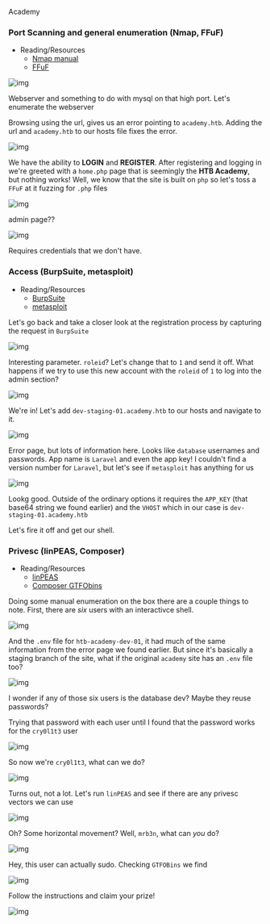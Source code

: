 Academy

### Port Scanning and general enumeration (Nmap, FFuF)
* Reading/Resources
  * [Nmap manual](https://nmap.org/book/man.html)
  * [FFuF](https://github.com/ffuf/ffuf)


![img](/assets/images/htb/academy/0.png)

Webserver and something to do with mysql on that high port. Let's enumerate the webserver

Browsing using the url, gives us an error pointing to `academy.htb`. Adding the url and `academy.htb` to our hosts file fixes the error.


![img](/assets/images/htb/academy/1.png)

We have the ability to **LOGIN** and **REGISTER**. After registering and logging in we're greeted with a `home.php` page that is seemingly the **HTB Academy**, but nothing works! Well, we know that the site is built on `php` so let's toss a `FFuF` at it fuzzing for `.php` files


![img](/assets/images/htb/academy/2.png)

admin page??


![img](/assets/images/htb/academy/3.png)

Requires credentials that we don't have. 

### Access (BurpSuite, metasploit)
* Reading/Resources
  * [BurpSuite](https://portswigger.net/burp)
  * [metasploit](https://docs.rapid7.com/metasploit/getting-started)

Let's go back and take a closer look at the registration process by capturing the request in `BurpSuite`


![img](/assets/images/htb/academy/4.png)

Interesting parameter. `roleid`? Let's change that to `1` and send it off. What happens if we try to use this new account with the `roleid` of `1` to log into the admin section?


![img](/assets/images/htb/academy/5.png)

We're in! Let's add `dev-staging-01.academy.htb` to our hosts and navigate to it.


![img](/assets/images/htb/academy/6.png)

Error page, but lots of information here. Looks like `database` usernames and passwords. App name is `Laravel` and even the app key! I couldn't find a version number for `Laravel`, but let's see if `metasploit` has anything for us


![img](/assets/images/htb/academy/7.png)

Lookg good. Outside of the ordinary options it requires the `APP_KEY` (that base64 string we found earlier) and the `VHOST` which in our case is `dev-staging-01.academy.htb`

Let's fire it off and get our shell.

### Privesc (linPEAS, Composer)
* Reading/Resources
  * [linPEAS](https://github.com/carlospolop/privilege-escalation-awesome-scripts-suite/tree/master/linPEAS)
  * [Composer GTFObins](https://gtfobins.github.io/gtfobins/composer/#sudo)


Doing some manual enumeration on the box there are a couple things to note. First, there are *six* users with an interactivce shell.


![img](/assets/images/htb/academy/8.png)

And the `.env` file for `htb-academy-dev-01`, it had much of the same information from the error page we found earlier. But since it's basically a staging branch of the site, what if the original `academy` site has an `.env` file too?


![img](/assets/images/htb/academy/9.png)

I wonder if any of those six users is the database dev? Maybe they reuse passwords?

Trying that password with each user until I found that the password works for the `cry0l1t3` user


![img](/assets/images/htb/academy/10.png)

So now we're `cry0l1t3`, what can we do?


![img](/assets/images/htb/academy/11.png)

Turns out, not a lot. Let's run `linPEAS` and see if there are any privesc vectors we can use


![img](/assets/images/htb/academy/12.png)

Oh? Some horizontal movement? Well, `mrb3n`, what can *you* do?


![img](/assets/images/htb/academy/13.png)

Hey, this user can actually sudo. Checking `GTFOBins` we find


![img](/assets/images/htb/academy/14.png)

Follow the instructions and claim your prize!


![img](/assets/images/htb/academy/15.png)
